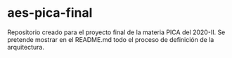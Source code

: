 # aes-pica-final
Repositorio creado para el proyecto final de la materia PICA del 2020-II. Se pretende mostrar en el README.md todo el proceso de definición de la arquitectura.

